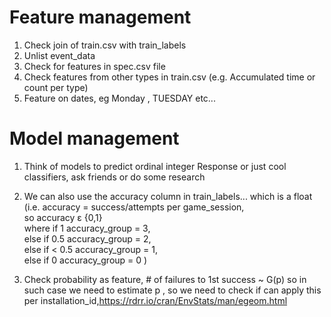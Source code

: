 # Feature management
1. Check join of train.csv with train_labels
2. Unlist event_data
3. Check for features in spec.csv file
4. Check features from other types in train.csv (e.g. Accumulated time or count per type)
5. Feature on dates, eg Monday , TUESDAY etc...

# Model management
1. Think of models to predict ordinal integer Response or just cool classifiers, ask friends or do some research   
2. We can also use the accuracy column in train_labels... which is a float   
(i.e.   accuracy = success/attempts  per game_session,    
so accuracy ε {0,1}   
where if 1 accuracy_group = 3,    
else if 0.5 accuracy_group = 2,    
else if < 0.5 accuracy_group = 1,    
else if 0 accuracy_group = 0 )    

3. Check probability as feature, # of failures to 1st success ~ G(p) so in such case we need to estimate p ,
so we need to check if can apply this per installation_id,https://rdrr.io/cran/EnvStats/man/egeom.html

